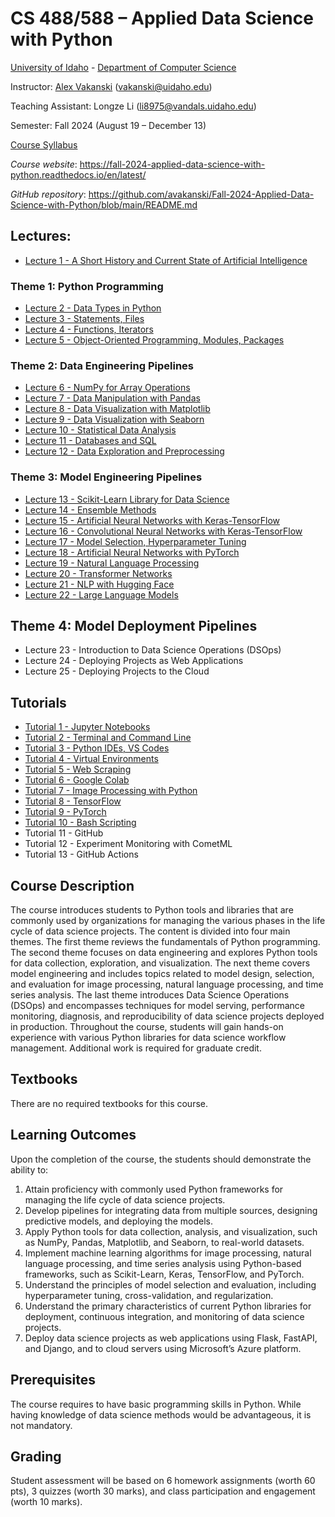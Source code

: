 # CS 488/588 – Applied Data Science with Python
[University of Idaho](https://www.uidaho.edu) - [Department of Computer Science](https://www.uidaho.edu/engr/departments/cs)

Instructor: [Alex Vakanski](https://www.webpages.uidaho.edu/vakanski/index.html) (vakanski@uidaho.edu)

Teaching Assistant: Longze Li (li8975@vandals.uidaho.edu)

Semester: Fall 2024 (August 19 – December 13)

<a href="docs/Lectures/CS_488_588-Applied_Data_Science_with_Python-Syllabus.pdf">Course Syllabus</a>

*Course website*: <https://fall-2024-applied-data-science-with-python.readthedocs.io/en/latest/>

*GitHub repository*: <https://github.com/avakanski/Fall-2024-Applied-Data-Science-with-Python/blob/main/README.md>

## Lectures:
* <a href="docs/Lectures/Lecture_1-A_Short_History_of_AI/Lecture_1-A_Short_History_of_AI.pdf">Lecture 1 - A Short History and Current State of Artificial Intelligence</a>
### Theme 1: Python Programming
* <a href="docs/Lectures/Theme_1-Python_Programming/Lecture_2-Data_Types_in_Python/Lecture_2-Data_Types.ipynb">Lecture 2 - Data Types in Python</a>
* <a href="docs/Lectures/Theme_1-Python_Programming/Lecture_3-Statements,_Files/Lecture_3-Statements,_Files.ipynb">Lecture 3 - Statements, Files</a>
* <a href="docs/Lectures/Theme_1-Python_Programming/Lecture_4-Functions,_Iterators/Lecture_4-Functions,_Iterators.ipynb">Lecture 4 - Functions, Iterators</a>
* <a href="docs/Lectures/Theme_1-Python_Programming/Lecture_5-OOP,_Modules,_Packages/Lecture_5-OOP,_Modules,_Packages.ipynb">Lecture 5 - Object-Oriented Programming, Modules, Packages</a>
### Theme 2: Data Engineering Pipelines
* <a href="docs/Lectures/Theme_2-Data_Engineering/Lecture_6-NumPy/Lecture_6-NumPy.ipynb">Lecture 6 - NumPy for Array Operations</a>
* <a href="docs/Lectures/Theme_2-Data_Engineering/Lecture_7-Pandas/Lecture_7-Pandas.ipynb"> Lecture 7 - Data Manipulation with Pandas</a>
* <a href="docs/Lectures/Theme_2-Data_Engineering/Lecture_8-Matplotlib/Lecture_8-Matplotlib.ipynb"> Lecture 8 - Data Visualization with Matplotlib</a>
* <a href="docs/Lectures/Theme_2-Data_Engineering/Lecture_9-Seaborn/Lecture_9-Seaborn.ipynb"> Lecture 9 - Data Visualization with Seaborn</a>
* <a href="docs/Lectures/Theme_2-Data_Engineering/Lecture_10-Statistical_Data_Analysis/Lecture_10-Statistical_Data_Analysis.ipynb"> Lecture 10 - Statistical Data Analysis</a>
* <a href="docs/Lectures/Theme_2-Data_Engineering/Lecture_11-SQL/Lecture_11-SQL.ipynb"> Lecture 11 - Databases and SQL</a>
* <a href="docs/Lectures/Theme_2-Data_Engineering/Lecture_12-Data_Exploration/Lecture_12-Data_Exploration_and_Preprocessing.ipynb"> Lecture 12 - Data Exploration and Preprocessing</a>
### Theme 3: Model Engineering Pipelines
* <a href="docs/Lectures/Theme_3-Model_Engineering/Lecture_13-Scikit-Learn/Lecture_13-Scikit-Learn.ipynb"> Lecture 13 - Scikit-Learn Library for Data Science</a>
* <a href="docs/Lectures/Theme_3-Model_Engineering/Lecture_14-Ensemble_Methods/Lecture_14-Ensemble_Methods.ipynb"> Lecture 14 - Ensemble Methods</a>
* <a href="docs/Lectures/Theme_3-Model_Engineering/Lecture_15-ANNs/Lecture_15-ANNs.ipynb"> Lecture 15 - Artificial Neural Networks with Keras-TensorFlow</a>
* <a href="docs/Lectures/Theme_3-Model_Engineering/Lecture_16-ConvNets/Lecture_16-ConvNets.ipynb"> Lecture 16 - Convolutional Neural Networks with Keras-TensorFlow</a>
* <a href="docs/Lectures/Theme_3-Model_Engineering/Lecture_17-Model_Selection/Lecture_17-Model_Selection.ipynb"> Lecture 17 - Model Selection, Hyperparameter Tuning</a>
* <a href="docs/Lectures/Theme_3-Model_Engineering/Lecture_18-NNs_with_PyTorch/Lecture_18-NNs_with_PyTorch.ipynb"> Lecture 18 - Artificial Neural Networks with PyTorch</a>
* <a href="docs/Lectures/Theme_3-Model_Engineering/Lecture_19-Natural_Language_Processing/Lecture_19-NLP.ipynb"> Lecture 19 - Natural Language Processing</a>
* <a href="docs/Lectures/Theme_3-Model_Engineering/Lecture_20-Transformer_Networks/Lecture_20-Transformer_Networks.ipynb"> Lecture 20 - Transformer Networks</a>
* <a href="docs/Lectures/Theme_3-Model_Engineering/Lecture_21-NLP_with_Hugging_Face/Lecture_21-NLP_with_Hugging_Face.ipynb"> Lecture 21 - NLP with Hugging Face</a>
* <a href="docs/Lectures/Theme_3-Model_Engineering/Lecture_22-LLMs/Lecture_22-LLMs.ipynb">  Lecture 22 - Large Language Models</a>
## Theme 4: Model Deployment Pipelines
* Lecture 23 - Introduction to Data Science Operations (DSOps)
* Lecture 24 - Deploying Projects as Web Applications
* Lecture 25 - Deploying Projects to the Cloud
## Tutorials
* <a href="docs/Lectures/Tutorials/Tutorial_1-Jupyter_Notebooks/Tutorial_1-Jupyter_Notebooks.ipynb">Tutorial 1 - Jupyter Notebooks</a>
* <a href="docs/Lectures/Tutorials/Tutorial_2-Terminal_and_Command_Line/Tutorial_2-Terminal_and_Command_Line.ipynb">Tutorial 2 - Terminal and Command Line</a>
* <a href="docs/Lectures/Tutorials/Tutorial_3-VS_Code/Tutorial_3-VS_Code.ipynb">Tutorial 3 - Python IDEs, VS Codes</a>
* <a href="docs/Lectures/Tutorials/Tutorial_4-Virtual_Environments/Tutorial_4-Virtual_Environments.ipynb">Tutorial 4 - Virtual Environments</a>
* <a href="docs/Lectures/Tutorials/Tutorial_5-Web_Scraping/Tutorial_5-Web_Scraping.ipynb">Tutorial 5 - Web Scraping</a>
* <a href="docs/Lectures/Tutorials/Tutorial_6-Google_Colab/Tutorial_6-Google_Colab.ipynb">Tutorial 6 - Google Colab</a>
* <a href="docs/Lectures/Tutorials/Tutorial_7-Image_Processing/Tutorial_7-Image_Processing.ipynb">Tutorial 7 - Image Processing with Python</a>
* <a href="docs/Lectures/Tutorials/Tutorial_8-TensorFlow/Tutorial_8-TensorFlow.ipynb">Tutorial 8 - TensorFlow</a>
* <a href="docs/Lectures/Tutorials/Tutorial_9-PyTorch/Tutorial_9-PyTorch.ipynb">Tutorial 9 - PyTorch</a>
* <a href="docs/Lectures/Tutorials/Tutorial_10-Bash/Tutorial_10-Bash.ipynb">Tutorial 10 - Bash Scripting</a>
* Tutorial 11 - GitHub
* Tutorial 12 - Experiment Monitoring with CometML
* Tutorial 13 - GitHub Actions

## Course Description
The course introduces students to Python tools and libraries that are commonly used by organizations for managing the various phases in the life cycle of data science projects. The content is divided into four main themes. The first theme reviews the fundamentals of Python programming. The second theme focuses on data engineering and explores Python tools for data collection, exploration, and visualization. The next theme covers model engineering and includes topics related to model design, selection, and evaluation for image processing, natural language processing, and time series analysis. The last theme introduces Data Science Operations (DSOps) and encompasses techniques for model serving, performance monitoring, diagnosis, and reproducibility of data science projects deployed in production. Throughout the course, students will gain hands-on experience with various Python libraries for data science workflow management. Additional work is required for graduate credit.

## Textbooks
There are no required textbooks for this course.

## Learning Outcomes
Upon the completion of the course, the students should demonstrate the ability to:
1.	Attain proficiency with commonly used Python frameworks for managing the life cycle of data science projects.
2.	Develop pipelines for integrating data from multiple sources, designing predictive models, and deploying the models.
3.	Apply Python tools for data collection, analysis, and visualization, such as NumPy, Pandas, Matplotlib, and Seaborn, to real-world datasets.
4.	Implement machine learning algorithms for image processing, natural language processing, and time series analysis using Python-based frameworks, such as Scikit-Learn, Keras, TensorFlow, and PyTorch.
5.	Understand the principles of model selection and evaluation, including hyperparameter tuning, cross-validation, and regularization.  
6.	Understand the primary characteristics of current Python libraries for deployment, continuous integration, and monitoring of data science projects.
7.	Deploy data science projects as web applications using Flask, FastAPI, and Django, and to cloud servers using Microsoft’s Azure platform.

## Prerequisites
The course requires to have basic programming skills in Python. While having knowledge of data science methods would be advantageous, it is not mandatory.

## Grading
Student assessment will be based on 6 homework assignments (worth 60 pts), 3 quizzes (worth 30 marks), and class participation and engagement (worth 10 marks).

